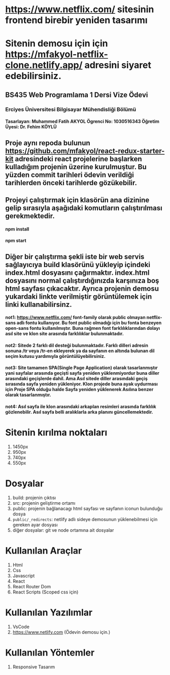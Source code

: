 # https://www.netflix.com/ sitesinin frontend birebir yeniden tasarımı
# Sitenin demosu için için https://mfakyol-netflix-clone.netlify.app/ adresini siyaret edebilirsiniz.
## BS435 Web Programlama 1 Dersi Vize Ödevi
### Erciyes Üniversitesi Bilgisayar Mühendisliği Bölümü
#### Tasarlayan: Muhammed Fatih AKYOL Ögrenci No: 1030516343 Öğretim Üyesi: Dr. Fehim KÖYLÜ
## Proje aynı repoda bulunun https://github.com/mfakyol/react-redux-starter-kit adresindeki react projelerine başlarken kulladığım projenin üzerine kurulmuştur. Bu yüzden commit tarihleri ödevin verildiği tarihlerden önceki tarihlerde gözükebilir.
## Projeyi çalıştırmak için klasörün ana dizinine gelip sırasıyla aşağıdaki komutların çalıştırılması gerekmektedir.
#### npm install  
#### npm start 

## Diğer bir çalıştırma şekli iste bir web servis sağlayıcıya build klasörünü yükleyip içindeki index.html dosyasını çağırmaktır. index.html dosyasını normal çalıştırdığınızda karşınıza boş html sayfası çıkacaktır. Ayrıca projenin demosu yukardaki linkte verilmiştir görüntülemek için linki kullanabilirsinz.

#### not1: https://www.netflix.com/ font-family olarak public olmayan netflix-sans adlı fontu kullanıyor. Bu font public olmadığı için bu fonta benzeyen open-sans fontu kullanılmıştır. Buna rağmen font farklılıklarından dolayı asıl site ve klon site arasında farklılıklar bulunmaktadır.

#### not2: Sitede 2 farklı dil desteği bulunmaktadır. Farklı dilleri adresin sonuna /tr veya /tr-en ekleyerek ya da sayfanın en altında bulunan dil seçim kutusu yardımıyla görüntülüyebilirsiniz. 

#### not3: Site tamamen SPA(Single Page Application) olarak tasarlanmıştır yani sayfalar arasında geçişti sayfa yeniden yüklenmiyordur buna diller arasındaki geçişlerde dahil. Ama Asıl sitede diller arasındaki geçiş sırasında sayfa yeniden yükleniyor. Klon projede buna ayak uydurması için Proje SPA olduğu halde Sayfa yeniden yüklenerek Asılına benzer olarak tasarlanmıştır.

#### not4: Asıl sayfa ile klon arasındaki arkaplan resimleri arasında farklılık gözlenebilir. Asıl sayfa belli aralıklarla arka planını güncellemektedir.


# Sitenin kırılma noktaları
1. 1450px  
2. 950px  
3. 740px  
4. 550px  

# Dosyalar
1. build: projenin çıktısı
2. src: projenin geliştirme ortamı
3. public: projenin bağlanacagı html sayfası ve sayfanın iconun bulunduğu dosya
4. `public/_redirects`: netlify adlı sideye demosunun yüklenebilmesi için gereken ayar dosyası
5. diğer dosyalar: git ve node ortamına ait dosyalar 

# Kullanılan Araçlar
1. Html
2. Css
3. Javascript
4. React
4. React Router Dom
5. React Scripts (Scoped css için)


# Kullanılan Yazılımlar
1. VsCode
2. https://www.netlify.com (Ödevin demosu için.)

# Kullanılan Yöntemler
1. Responsive Tasarım


